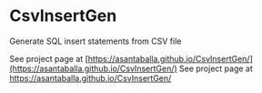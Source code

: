 # CsvInsertGen
Generate SQL insert statements from CSV file

See project page at [https://asantaballa.github.io/CsvInsertGen/](https://asantaballa.github.io/CsvInsertGen/)
See project page at <a target="_blank" href="https://asantaballa.github.io/CsvInsertGen/">https://asantaballa.github.io/CsvInsertGen/</a>
